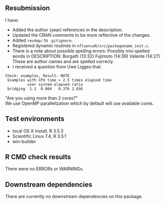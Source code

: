 ## Resubmission
I have:
* Added the author (year) <doi> references in the description. 
* Updated the CRAN comments to be more reflective of the changes.
* Added `revdep/` to `.gitignore`.
* Registered dynamic routines in `nfluenceR/src/packagename_init.c`.
* There is a note about possible spelling errors:
Possibly mis-spelled words in DESCRIPTION:
  Borgatti (13:32)
  Fujimoto (14:39)
  Valente (14:27)
These are author names and are spelled correcly.
 * I received a question from Uwe Ligges that:
  ```Flavor: r-devel-linux-x86_64-debian-gcc
Check: examples, Result: NOTE
   Examples with CPU time > 2.5 times elapsed time
            user system elapsed ratio
   bridging  1.1  0.004   0.376 2.936
```
"Are you using more than 2 cores?"  
 We use OpenMP parallelization which by default will use available cores.   
  
## Test environments
* local OS X install, R 3.5.3
* Scientific Linux 7.4, R 3.5.1
* win-builder

## R CMD check results
There were no ERRORs or WARNINGs.  

## Downstream dependencies
There are currently no downstream dependencies on this package.
